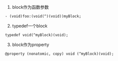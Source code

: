 1. block作为函数参数

```object-c
- (void)foo:(void(^)(void))myBlock;
```

2. typedef一个block

```object-c
typedef void(^myBlock)(void);
```

3. block作为property

```object-c
@property (nonatomic, copy) void (^myBlock)(void);
```
